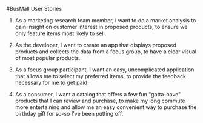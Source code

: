 #BusMall User Stories

1) As a marketing research team member, I want to do a market analysis to gain insight on customer interest in proposed products, to ensure we only feature items most likely to sell.

2) As the developer, I want to create an app that displays proposed products and collects the data from a focus group, to have a clear visual of most popular products.

3) As a focus group participant, I want an easy, uncomplicated application that allows me to select my preferred items, to provide the feedback necessary for me to get paid.

4) As a consumer, I want a catalog that offers a few fun "gotta-have" products that I can review and purchase, to make my long commute more entertaining and allow me an easy convenient way to purchase the birthday gift for so-so I've been putting off. 
